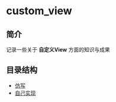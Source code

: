 # custom_view
## 简介  
记录一些关于 **自定义View** 方面的知识与成果

## 目录结构
* [仿写](https://github.com/sjxxcode/custom_view/tree/master/src/main/java/com/sj/custom_view/simulation)
* [自己实现](https://github.com/sjxxcode/custom_view/tree/master/src/main/java/com/sj/custom_view/practice)
